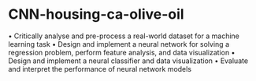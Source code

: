 # CNN-housing-ca-olive-oil
• Critically analyse and pre-process a real-world dataset for a machine learning task  • Design and implement a neural network for solving a regression problem, perform  feature analysis, and data visualization  • Design and implement a neural classifier and data visualization  • Evaluate and interpret the performance of neural network models 

